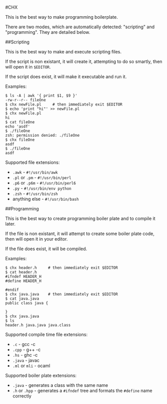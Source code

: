 #CHX

This is the best way to make programming boilerplate.

There are two modes, which are automatically detected: "scripting" and "programming". They are detailed below.

##Scripting

This is the best way to make and execute scripting files.

If the script is non existant, it will create it, attempting to do so smartly, then will open it in `$EDITOR`.

If the script does exist, it will make it executable and run it.

Examples:

	$ ls -A | awk '{ print $1, $9 }'
	-rw-r--r-- fileOne
	$ chx newFile.pl     # then immediately exit $EDITOR
	$ echo 'print "hi"' >> newFile.pl
	$ chx newFile.pl
	hi
	$ cat fileOne
	echo 'asdf'
	$ ./fileOne
	zsh: permission denied: ./fileOne
	$ chx fileOne
	asdf
	$ ./fileOne
	asdf

Supported file extensions:
* `.awk` - `#!/usr/bin/awk`
* `.pl` or `.pm` - `#!/usr/bin/perl`
* `.p6` or `.p6m` - `#!/usr/bin/perl6`
* `.py` - `#!/usr/bin/env python`
* `.zsh` - `#!/usr/bin/zsh`
* anything else - `#!/usr/bin/bash`


##Programming

This is the best way to create programming boiler plate and to compile it later.

If the file is non existant, it will attempt to create some boiler plate code, then will open it in your editor.

If the file does exist, it will be compiled.

Examples:

    $ chx header.h     # then immediately exit $EDITOR
    $ cat header.h
	#ifndef HEADER_H
	#define HEADER_H

    #endif
    $ chx java.java    # then immediately exit $EDITOR
	$ cat java.java
	public class java {
        
    }
    $ chx java.java
	$ ls
	header.h java.java java.class

Supported compile time file extensions:
* `.c` - gcc -c
* `.cpp` - g++ -c
* `.hs` - ghc -c
* `.java` - javac
* `.ml` or `mli` - ocaml

Supported boiler plate extensions:
* `.java` - generates a class with the same name
* `.h` or `.hpp` - generates a `#ifndef` tree and formats the `#define` name correctly
